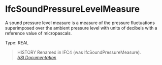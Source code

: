 IfcSoundPressureLevelMeasure
============================
A sound pressure level measure is a measure of the pressure fluctuations
superimposed over the ambient pressure level with units of decibels with a
reference value of micropascals.  
  
Type: REAL  
  
> HISTORY  Renamed in IFC4 (was IfcSoundPressureMeasure).  
[ _bSI
Documentation_](https://standards.buildingsmart.org/IFC/DEV/IFC4_2/FINAL/HTML/schema/ifcmeasureresource/lexical/ifcsoundpressurelevelmeasure.htm)



